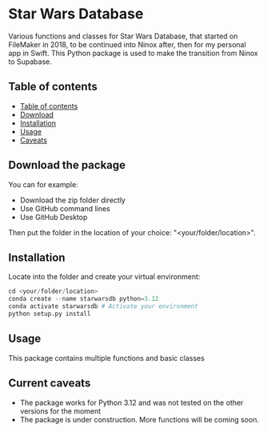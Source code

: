# Star Wars Database

Various functions and classes for Star Wars Database, that started on FileMaker in 2018, to be continued into Ninox after, then for my personal app in Swift. This Python package is used to make the transition from Ninox to Supabase.

## Table of contents

- [Table of contents](#table-of-contents)
- [Download](#download-the-package)
- [Installation](#installation)
- [Usage](#usage)
- [Caveats](#current-caveats)

## Download the package
You can for example:
- Download the zip folder directly
- Use GitHub command lines
- Use GitHub Desktop

Then put the folder in the location of your choice: "<your/folder/location>".

## Installation

Locate into the folder and create your virtual environment:
```python
cd <your/folder/location>
conda create --name starwarsdb python=3.12
conda activate starwarsdb # Activate your environment
python setup.py install
```

## Usage

This package contains multiple functions and basic classes

## Current caveats
- The package works for Python 3.12 and was not tested on the other versions for the moment
- The package is under construction. More functions will be coming soon.